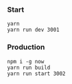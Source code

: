 ### Start
```
yarn
yarn run dev 3001
```

### Production
```
npm i -g now
yarn run build
yarn run start 3002
```
